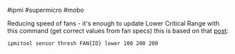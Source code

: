 #ipmi #supermicro #mobo

Reducing speed of fans - it's enough to update Lower Critical Range with this command (get correct values from fan specs) this is based on that [post](https://www.truenas.com/community/resources/how-to-change-ipmi-sensor-thresholds-using-ipmitool.35/):
```
ipmitool sensor thresh FAN{ID} lower 100 200 200
```

